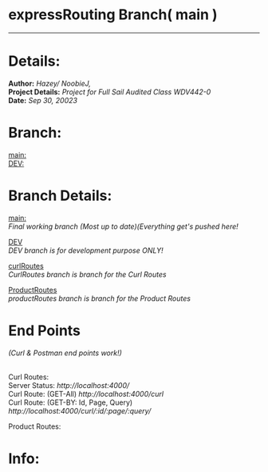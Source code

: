 # expressRouting  Branch( main ) 
<hr />

# Details: 
**Author:** _Hazey/ NoobieJ,_ <br />
**Project Details:** _Project for Full Sail Audited Class WDV442-0_ <br />
**Date:** _Sep 30, 20023_ <br />

# Branch:
[main:](https://github.com/Hazey8709/expressRouting) <br />
[DEV:](https://github.com/Hazey8709/expressRouting/tree/DEV) <br />

# Branch Details:
[main:](https://github.com/Hazey8709/expressRouting) <br />
_Final working branch (Most up to date)(Everything get's pushed here!_

[DEV]() <br />
_DEV branch is for development purpose ONLY!_

[curlRoutes]() <br />
_CurlRoutes branch is branch for the Curl Routes_

[ProductRoutes]() <br />
_productRoutes branch is branch for the Product Routes_ <br /> 

# End Points <br />  
_(Curl & Postman end points work!)_ <br />
<br />

Curl Routes: <br />
 Server Status: _http://localhost:4000/_ <br />
 Curl Route: (GET-All) _http://localhost:4000/curl_ <br />
 Curl Route: (GET-BY: Id, Page, Query) _http://localhost:4000/curl/:id/:page/:query/_

 Product Routes: <br />



# Info: 

